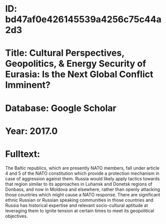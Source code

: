 # ID: bd47af0e426145539a4256c75c44a2d3
# Title: Cultural Perspectives, Geopolitics, & Energy Security of Eurasia: Is the Next Global Conflict Imminent?
# Database: Google Scholar
# Year: 2017.0
# Fulltext:
The Baltic republics, which are presently NATO members, fall under article 4 and 5 of the NATO constitution which provide a protection mechanism in case of aggression against them.
Russia would likely apply tactics towards that region similar to its approaches in Luhansk and Donetsk regions of Donbass, and now in Moldova and elsewhere, rather than openly attacking those countries which might cause a NATO response.
There are significant ethnic Russian or Russian speaking communities in those countries and Russia has historical expertise and relevant socio-cultural aptitude at leveraging them to ignite tension at certain times to meet its geopolitical objectives.